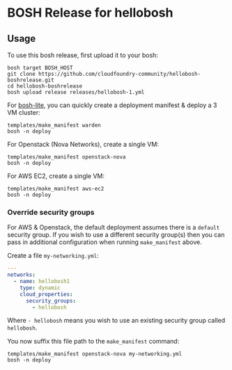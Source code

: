 # BOSH Release for hellobosh

## Usage

To use this bosh release, first upload it to your bosh:

```
bosh target BOSH_HOST
git clone https://github.com/cloudfoundry-community/hellobosh-boshrelease.git
cd hellobosh-boshrelease
bosh upload release releases/hellobosh-1.yml
```

For [bosh-lite](https://github.com/cloudfoundry/bosh-lite), you can quickly create a deployment manifest & deploy a 3 VM cluster:

```
templates/make_manifest warden
bosh -n deploy
```

For Openstack (Nova Networks), create a single VM:

```
templates/make_manifest openstack-nova
bosh -n deploy
```

For AWS EC2, create a single VM:

```
templates/make_manifest aws-ec2
bosh -n deploy
```

### Override security groups

For AWS & Openstack, the default deployment assumes there is a `default` security group. If you wish to use a different security group(s) then you can pass in additional configuration when running `make_manifest` above.

Create a file `my-networking.yml`:

``` yaml
---
networks:
  - name: hellobosh1
    type: dynamic
    cloud_properties:
      security_groups:
        - hellobosh
```

Where `- hellobosh` means you wish to use an existing security group called `hellobosh`.

You now suffix this file path to the `make_manifest` command:

```
templates/make_manifest openstack-nova my-networking.yml
bosh -n deploy
```
